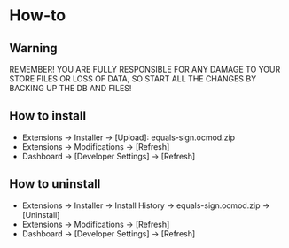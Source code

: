 # How-to

## Warning
REMEMBER! YOU ARE FULLY RESPONSIBLE FOR ANY DAMAGE TO YOUR STORE FILES
OR LOSS OF DATA, SO START ALL THE CHANGES BY BACKING UP THE DB AND FILES!

## How to install
* Extensions → Installer → [Upload]: equals-sign.ocmod.zip
* Extensions → Modifications → [Refresh]
* Dashboard → [Developer Settings] → [Refresh]

## How to uninstall
* Extensions → Installer → Install History → equals-sign.ocmod.zip → [Uninstall]
* Extensions → Modifications → [Refresh]
* Dashboard → [Developer Settings] → [Refresh]
